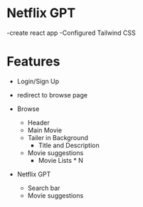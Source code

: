 # Netflix GPT
 -create react app
 -Configured Tailwind CSS

 # Features
  - Login/Sign Up
  - redirect to browse page
  - Browse
    - Header
    - Main Movie
    - Tailer in Background
        - Title and Description
    - Movie suggestions
        - Movie Lists * N

- Netflix GPT
    - Search bar 
    - Movie suggestions 
